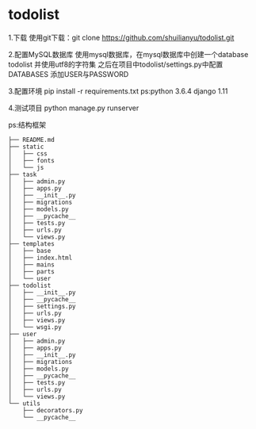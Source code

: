 # todolist

1.下载
  使用git下载：git clone https://github.com/shuilianyu/todolist.git
  
  
  
2.配置MySQL数据库
  使用mysql数据库，在mysql数据库中创建一个database todolist
  并使用utf8的字符集
  之后在项目中todolist/settings.py中配置DATABASES
  添加USER与PASSWORD
  
  
  
  
3.配置环境
  pip install -r requirements.txt
  ps:python 3.6.4
      django 1.11
      
      
      
      
      
4.测试项目
  python manage.py runserver

  
    
    
ps:结构框架
```├── manage.py
├── README.md
├── static
│   ├── css
│   ├── fonts
│   └── js
├── task
│   ├── admin.py
│   ├── apps.py
│   ├── __init__.py
│   ├── migrations
│   ├── models.py
│   ├── __pycache__
│   ├── tests.py
│   ├── urls.py
│   └── views.py
├── templates
│   ├── base
│   ├── index.html
│   ├── mains
│   ├── parts
│   └── user
├── todolist
│   ├── __init__.py
│   ├── __pycache__
│   ├── settings.py
│   ├── urls.py
│   ├── views.py
│   └── wsgi.py
├── user
│   ├── admin.py
│   ├── apps.py
│   ├── __init__.py
│   ├── migrations
│   ├── models.py
│   ├── __pycache__
│   ├── tests.py
│   ├── urls.py
│   └── views.py
└── utils
    ├── decorators.py
    └── __pycache__
